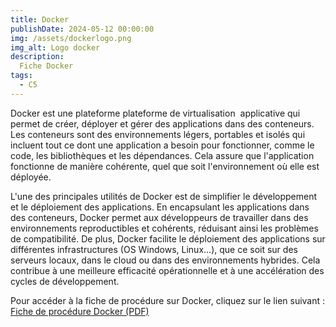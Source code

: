 ```yaml
---
title: Docker
publishDate: 2024-05-12 00:00:00
img: /assets/dockerlogo.png
img_alt: Logo docker
description: 
  Fiche Docker
tags:
  - C5
---
```


Docker est une plateforme plateforme de virtualisation  applicative qui permet de créer, déployer et gérer des applications dans des conteneurs. Les conteneurs sont des environnements légers, portables et isolés qui incluent tout ce dont une application a besoin pour fonctionner, comme le code, les bibliothèques et les dépendances. Cela assure que l'application fonctionne de manière cohérente, quel que soit l'environnement où elle est déployée.

L'une des principales utilités de Docker est de simplifier le développement et le déploiement des applications. En encapsulant les applications dans des conteneurs, Docker permet aux développeurs de travailler dans des environnements reproductibles et cohérents, réduisant ainsi les problèmes de compatibilité. De plus, Docker facilite le déploiement des applications sur différentes infrastructures (OS Windows, Linux…), que ce soit sur des serveurs locaux, dans le cloud ou dans des environnements hybrides. Cela contribue à une meilleure efficacité opérationnelle et à une accélération des cycles de développement.

Pour accéder à la fiche de procédure sur Docker, cliquez sur le lien suivant : [Fiche de procédure Docker (PDF)](/assets/Docker.pdf)